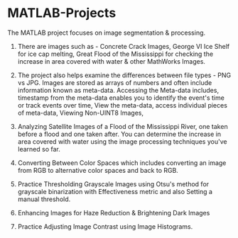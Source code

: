 # MATLAB-Projects

The MATLAB project focuses on image segmentation & processing. 

1) There are images such as - Concrete Crack Images, George VI Ice Shelf for ice cap melting, Great Flood of the Mississippi for checking the increase in area covered with water & other MathWorks Images.

2) The project also helps examine the differences between file types - PNG vs JPG. Images are stored as arrays of numbers and often include information known as meta-data. Accessing the Meta-data includes, timestamp from the meta-data enables you to identify the event's time or track events over time, View the meta-data, access individual pieces of meta-data, Viewing Non-UINT8 Images, 

3) Analyzing Satellite Images of a Flood of the Mississippi River, one taken before a flood and one taken after. You can determine the increase in area covered with water using the image processing techniques you've learned so far.

4) Converting Between Color Spaces which includes converting an image from RGB to alternative color spaces and back to RGB.

5) Practice Thresholding Grayscale Images using Otsu's method for grayscale binarization with Effectiveness metric and also Setting a manual threshold.

6) Enhancing Images for Haze Reduction & Brightening Dark Images

7) Practice Adjusting Image Contrast using Image Histograms. 
